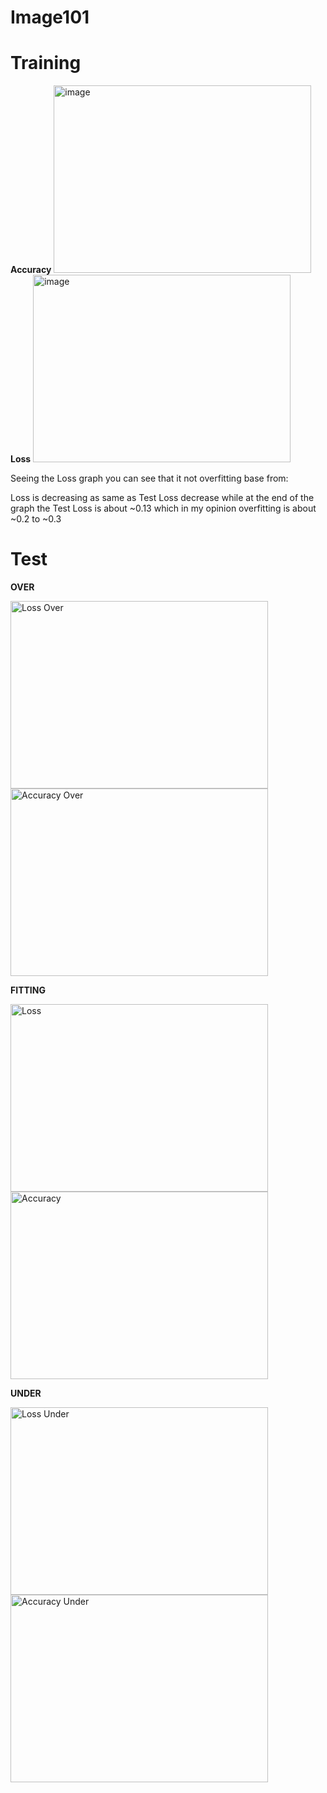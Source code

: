 # Image101

# Training
**Accuracy**
<img width="412" height="300" alt="image" src="https://github.com/user-attachments/assets/fa1a0f17-622e-47f6-b6bd-9ba55aa9fd0f" />
**Loss**
<img width="412" height="300" alt="image" src="https://github.com/user-attachments/assets/f85efb24-b68f-4159-8914-10beb64a0887" />

Seeing the Loss graph you can see that it not overfitting base from:

Loss is decreasing as same as Test Loss decrease while at the end of the graph the Test Loss is about ~0.13 which in my opinion overfitting is about ~0.2 to ~0.3









# Test

**OVER**

<img width="412" height="300" alt="Loss Over" src="https://github.com/user-attachments/assets/881795e4-e7ca-4f8b-a1ef-851d22a2e87d" />
<img width="412" height="300" alt="Accuracy Over" src="https://github.com/user-attachments/assets/e4f3ae7e-861c-45fd-a5a0-87f1284681c0" />

**FITTING**

<img width="412" height="300" alt="Loss" src="https://github.com/user-attachments/assets/d9b054f4-99d4-451d-ab94-1bdb98003bc1" />
<img width="412" height="300" alt="Accuracy" src="https://github.com/user-attachments/assets/c87be99b-f05e-4cc8-af94-8809cc4ae814" />

**UNDER**

<img width="412" height="300" alt="Loss Under" src="https://github.com/user-attachments/assets/b180f088-7309-4399-9b0c-455e5ae45eb3" />
<img width="412" height="300" alt="Accuracy Under" src="https://github.com/user-attachments/assets/9ff5e58a-dd9e-44f7-b50e-4ce7e4caf83c" />
